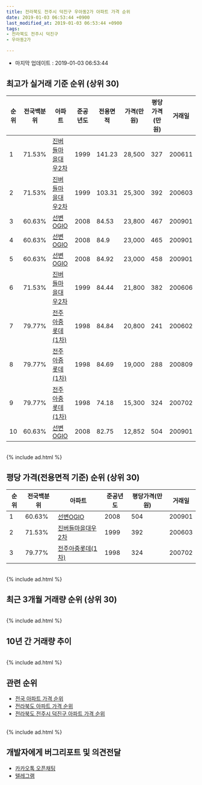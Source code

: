 ```yaml
---
title: 전라북도 전주시 덕진구 우아동2가 아파트 가격 순위
date: 2019-01-03 06:53:44 +0900
last_modified_at: 2019-01-03 06:53:44 +0900
tags:
- 전라북도 전주시 덕진구
- 우아동2가

---
```


* 마지막 업데이트 : 2019-01-03 06:53:44

## 최고가 실거래 기준 순위 (상위 30)


|순위|전국백분위|아파트|준공년도|전용면적|가격(만원)|평당가격(만원)|거래일|
|---|---|---|---|---|---|---|---|
|1|71.53%|[진버들마을대우2차](https://search.naver.com/search.naver?query=%EC%A0%84%EB%9D%BC%EB%B6%81%EB%8F%84+%EC%A0%84%EC%A3%BC%EC%8B%9C+%EB%8D%95%EC%A7%84%EA%B5%AC+%EC%9A%B0%EC%95%84%EB%8F%992%EA%B0%80+%EC%A7%84%EB%B2%84%EB%93%A4%EB%A7%88%EC%9D%84%EB%8C%80%EC%9A%B02%EC%B0%A8)|1999|141.23|28,500|327|200611|
|2|71.53%|[진버들마을대우2차](https://search.naver.com/search.naver?query=%EC%A0%84%EB%9D%BC%EB%B6%81%EB%8F%84+%EC%A0%84%EC%A3%BC%EC%8B%9C+%EB%8D%95%EC%A7%84%EA%B5%AC+%EC%9A%B0%EC%95%84%EB%8F%992%EA%B0%80+%EC%A7%84%EB%B2%84%EB%93%A4%EB%A7%88%EC%9D%84%EB%8C%80%EC%9A%B02%EC%B0%A8)|1999|103.31|25,300|392|200603|
|3|60.63%|[선변OGIO](https://search.naver.com/search.naver?query=%EC%A0%84%EB%9D%BC%EB%B6%81%EB%8F%84+%EC%A0%84%EC%A3%BC%EC%8B%9C+%EB%8D%95%EC%A7%84%EA%B5%AC+%EC%9A%B0%EC%95%84%EB%8F%992%EA%B0%80+%EC%84%A0%EB%B3%80OGIO)|2008|84.53|23,800|467|200901|
|4|60.63%|[선변OGIO](https://search.naver.com/search.naver?query=%EC%A0%84%EB%9D%BC%EB%B6%81%EB%8F%84+%EC%A0%84%EC%A3%BC%EC%8B%9C+%EB%8D%95%EC%A7%84%EA%B5%AC+%EC%9A%B0%EC%95%84%EB%8F%992%EA%B0%80+%EC%84%A0%EB%B3%80OGIO)|2008|84.9|23,000|465|200901|
|5|60.63%|[선변OGIO](https://search.naver.com/search.naver?query=%EC%A0%84%EB%9D%BC%EB%B6%81%EB%8F%84+%EC%A0%84%EC%A3%BC%EC%8B%9C+%EB%8D%95%EC%A7%84%EA%B5%AC+%EC%9A%B0%EC%95%84%EB%8F%992%EA%B0%80+%EC%84%A0%EB%B3%80OGIO)|2008|84.92|23,000|458|200901|
|6|71.53%|[진버들마을대우2차](https://search.naver.com/search.naver?query=%EC%A0%84%EB%9D%BC%EB%B6%81%EB%8F%84+%EC%A0%84%EC%A3%BC%EC%8B%9C+%EB%8D%95%EC%A7%84%EA%B5%AC+%EC%9A%B0%EC%95%84%EB%8F%992%EA%B0%80+%EC%A7%84%EB%B2%84%EB%93%A4%EB%A7%88%EC%9D%84%EB%8C%80%EC%9A%B02%EC%B0%A8)|1999|84.44|21,800|382|200606|
|7|79.77%|[전주아중롯데(1차)](https://search.naver.com/search.naver?query=%EC%A0%84%EB%9D%BC%EB%B6%81%EB%8F%84+%EC%A0%84%EC%A3%BC%EC%8B%9C+%EB%8D%95%EC%A7%84%EA%B5%AC+%EC%9A%B0%EC%95%84%EB%8F%992%EA%B0%80+%EC%A0%84%EC%A3%BC%EC%95%84%EC%A4%91%EB%A1%AF%EB%8D%B0%281%EC%B0%A8%29)|1998|84.84|20,800|241|200602|
|8|79.77%|[전주아중롯데(1차)](https://search.naver.com/search.naver?query=%EC%A0%84%EB%9D%BC%EB%B6%81%EB%8F%84+%EC%A0%84%EC%A3%BC%EC%8B%9C+%EB%8D%95%EC%A7%84%EA%B5%AC+%EC%9A%B0%EC%95%84%EB%8F%992%EA%B0%80+%EC%A0%84%EC%A3%BC%EC%95%84%EC%A4%91%EB%A1%AF%EB%8D%B0%281%EC%B0%A8%29)|1998|84.69|19,000|288|200809|
|9|79.77%|[전주아중롯데(1차)](https://search.naver.com/search.naver?query=%EC%A0%84%EB%9D%BC%EB%B6%81%EB%8F%84+%EC%A0%84%EC%A3%BC%EC%8B%9C+%EB%8D%95%EC%A7%84%EA%B5%AC+%EC%9A%B0%EC%95%84%EB%8F%992%EA%B0%80+%EC%A0%84%EC%A3%BC%EC%95%84%EC%A4%91%EB%A1%AF%EB%8D%B0%281%EC%B0%A8%29)|1998|74.18|15,300|324|200702|
|10|60.63%|[선변OGIO](https://search.naver.com/search.naver?query=%EC%A0%84%EB%9D%BC%EB%B6%81%EB%8F%84+%EC%A0%84%EC%A3%BC%EC%8B%9C+%EB%8D%95%EC%A7%84%EA%B5%AC+%EC%9A%B0%EC%95%84%EB%8F%992%EA%B0%80+%EC%84%A0%EB%B3%80OGIO)|2008|82.75|12,852|504|200901|


<br>
{% include ad.html %}
<br>

## 평당 가격(전용면적 기준) 순위 (상위 30)


|순위|전국백분위|아파트|준공년도|평당가격(만원)|거래일|
|---|---|---|---|---|---|
|1|60.63%|[선변OGIO](https://search.naver.com/search.naver?query=%EC%A0%84%EB%9D%BC%EB%B6%81%EB%8F%84+%EC%A0%84%EC%A3%BC%EC%8B%9C+%EB%8D%95%EC%A7%84%EA%B5%AC+%EC%9A%B0%EC%95%84%EB%8F%992%EA%B0%80+%EC%84%A0%EB%B3%80OGIO)|2008|504|200901|
|2|71.53%|[진버들마을대우2차](https://search.naver.com/search.naver?query=%EC%A0%84%EB%9D%BC%EB%B6%81%EB%8F%84+%EC%A0%84%EC%A3%BC%EC%8B%9C+%EB%8D%95%EC%A7%84%EA%B5%AC+%EC%9A%B0%EC%95%84%EB%8F%992%EA%B0%80+%EC%A7%84%EB%B2%84%EB%93%A4%EB%A7%88%EC%9D%84%EB%8C%80%EC%9A%B02%EC%B0%A8)|1999|392|200603|
|3|79.77%|[전주아중롯데(1차)](https://search.naver.com/search.naver?query=%EC%A0%84%EB%9D%BC%EB%B6%81%EB%8F%84+%EC%A0%84%EC%A3%BC%EC%8B%9C+%EB%8D%95%EC%A7%84%EA%B5%AC+%EC%9A%B0%EC%95%84%EB%8F%992%EA%B0%80+%EC%A0%84%EC%A3%BC%EC%95%84%EC%A4%91%EB%A1%AF%EB%8D%B0%281%EC%B0%A8%29)|1998|324|200702|


<br>
{% include ad.html %}
<br>

## 최근 3개월 거래량 순위 (상위 30)


<div style="width:100%;">
    <canvas id="deal_count_ranking" height="250"></canvas>
</div>


<script>
new Chart(document.getElementById("deal_count_ranking"), {
    type: 'horizontalBar',
    data: {
        labels: ['전주아중롯데(1차)', '진버들마을대우2차'],
        datasets: [{
            label: '실거래 수',
            data: [4, 2],
            borderColor: "rgba(255, 0, 128, 1)",
            backgroundColor: "rgba(255, 0, 128, 0.5)",
            fill: false,
        }]
    },
    options: {
        responsive: true,
        title: {
            display: true,
            text: '최근 3개월 거래량 순위'
        },
        tooltips: {
            mode: 'index',
            intersect: false,
            callbacks: {
                title: function(tooltipItems, data) {
                    return "실거래 수:";
                },
                label: function(tooltipItem, data) {
                    return data.labels[tooltipItem.index] + ": " + tooltipItem.xLabel;
                }
            }
        },
        hover: {
            mode: 'nearest',
            intersect: true
        },
        scales: {
            xAxes: [{
                display: true,
                scaleLabel: {
                    display: true,
                    labelString: '실거래 수'
                },
                ticks: {
                    suggestedMin: 0,
                }
            }],
            yAxes: [{
                display: true,
                ticks: {
                    autoSkip: false,
                    callback: function(value, index, values) {
                        if (value.length > 15)
                            return value.substr(0, 13) + "...";
                        else
                            return value;
                    }
                },
                scaleLabel: {
                    display: false,
                }
            }]
        }
    }
});

</script>


<br>
{% include ad.html %}
<br>

## 10년 간 거래량 추이


<div style="width:100%;">
    <canvas id="deal_progress" height="250"></canvas>
</div>

<script>
new Chart(document.getElementById("deal_progress"), {
    type: 'line',
    data: {
        labels: ['200901','200902','200903','200904','200905','200906','200907','200908','200909','200910','200911','200912','201001','201002','201003','201004','201005','201006','201007','201008','201009','201010','201011','201012','201101','201102','201103','201104','201105','201106','201107','201108','201109','201110','201111','201112','201201','201202','201203','201204','201205','201206','201207','201208','201209','201210','201211','201212','201301','201302','201303','201304','201305','201306','201307','201308','201309','201310','201311','201312','201401','201402','201403','201404','201405','201406','201407','201408','201409','201410','201411','201412','201501','201502','201503','201504','201505','201506','201507','201508','201509','201510','201511','201512','201601','201602','201603','201604','201605','201606','201607','201608','201609','201610','201611','201612','201701','201702','201703','201704','201705','201706','201707','201708','201709','201710','201711','201712','201801','201802','201803','201804','201805','201806','201807','201808','201809','201810','201811','201812','201901'],
        datasets: [{
            label: '실거래 수',
            pointRadius: 1,
            data: [82, 20, 18, 37, 12, 13, 12, 8, 7, 7, 10, 8, 7, 12, 5, 12, 6, 8, 6, 6, 7, 9, 6, 6, 12, 5, 4, 4, 6, 4, 7, 5, 3, 7, 0, 2, 2, 7, 3, 2, 4, 5, 1, 1, 3, 7, 6, 2, 4, 4, 6, 3, 6, 4, 3, 2, 13, 8, 3, 6, 5, 4, 10, 6, 8, 9, 7, 6, 3, 8, 12, 5, 7, 7, 12, 8, 7, 5, 3, 4, 3, 6, 6, 5, 5, 6, 7, 8, 9, 9, 5, 7, 6, 9, 5, 4, 5, 7, 5, 6, 8, 5, 4, 3, 7, 6, 3, 4, 7, 4, 8, 6, 9, 7, 5, 2, 5, 7, 4, 2, 0],
            borderColor: "rgba(255, 201, 14, 1)",
            backgroundColor: "rgba(255, 201, 14, 0.5)",
            fill: true,
        }]
    },
    options: {
        responsive: true,
        title: {
            display: true,
            text: '10년간 거래량 추이'
        },
        tooltips: {
            mode: 'index',
            intersect: false,
        },
        hover: {
            mode: 'nearest',
            intersect: true
        },
        scales: {
            xAxes: [{
                display: true,
                scaleLabel: {
                    display: true,
                    labelString: '년/월'
                }
            }],
            yAxes: [{
                display: true,
                ticks: {
                    suggestedMin: 0,
                },
                scaleLabel: {
                    display: true,
                    labelString: '실거래 수'
                }
            }]
        }
    }
});

</script>


<br>
{% include ad.html %}
<br>

## 관련 순위

- [전국 아파트 가격 순위](https://inasie.github.io/apt-ranking/전국)
- [전라북도 아파트 가격 순위](https://inasie.github.io/apt-ranking/전라북도)
- [전라북도 전주시 덕진구 아파트 가격 순위](https://inasie.github.io/apt-ranking/전라북도-전주시-덕진구)


<br>
{% include ad.html %}
<br>

## 개발자에게 버그리포트 및 의견전달

- [카카오톡 오픈채팅](https://open.kakao.com/o/gLJUAP4)
- [텔레그램](https://t.me/inasie)

